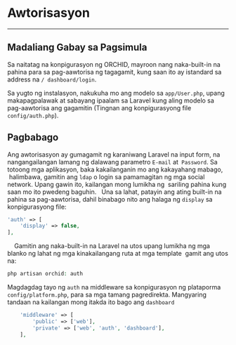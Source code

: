 # Awtorisasyon
----------


## Madaliang Gabay sa Pagsimula

Sa naitatag na konpigurasyon ng ORCHID, mayroon nang naka-built-in
na pahina para sa pag-aawtorisa ng tagagamit, kung saan ito ay istandard
sa address na `/ dashboard/login`.

Sa yugto ng instalasyon, nakukuha mo ang modelo sa `app/User.php`, upang
makapagpalawak at sabayang ipaalam sa Laravel kung aling modelo sa pag-aawtorisa ang gagamitin
(Tingnan ang konpigurasyong file `config/auth.php`).



## Pagbabago

Ang awtorisasyon ay gumagamit ng karaniwang Laravel na input form, na nangangailangan lamang ng dalawang parametro
`E-mail` at` Password`. Sa totoong mga aplikasyon, baka kakailanganin mo ang kakayahang mabago,
 halimbawa, gamitin ang `ldap` o login sa pamamagitan ng mga social network. Upang gawin ito, kailangan mong lumikha ng
 sariling pahina kung saan mo ito pwedeng baguhin.
 
Una sa lahat, patayin ang ating built-in na pahina sa pag-aawtorisa, dahil binabago nito ang halaga ng `display`
sa konpigurasyong file:

```php
'auth' => [
    'display' => false,
],
```
 
 
Gamitin ang naka-built-in na Laravel na utos upang lumikha ng mga blanko ng lahat ng mga kinakailangang ruta at mga template
 gamit ang utos na:

```php
php artisan orchid: auth
```

Magdagdag tayo ng `auth` na middleware sa konpigurasyon ng plataporma ` config/platform.php`, para sa mga tamang pagredirekta.
Mangyaring tandaan na kailangan mong itakda ito bago ang `dashboard`
```php
    'middleware' => [
        'public' => ['web'],
        'private' => ['web', 'auth', 'dashboard'],
    ],
```

